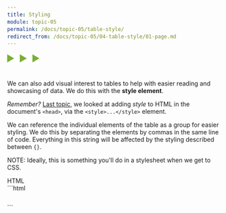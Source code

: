 ```yaml
---
title: Styling
module: topic-05
permalink: /docs/topic-05/table-style/
redirect_from: /docs/topic-05/04-table-style/01-page.md
---
```


<img src="./../../../img/arrow-divider.svg" style="width: 75px; border: none; margin: 0px 0 20px 0" />

We can also add visual interest to tables to help with easier reading and showcasing of data. We do this with the **style element**.

_Remember?_ [Last topic](../../topic-04/head-style), we looked at adding _style_ to HTML in the document's `<head>`, via the `<style>...</style>` element.

We can reference the individual elements of the table as a group for easier styling. We do this by separating the elements by commas in the same line of code. Everything in this string will be affected by the styling described between `{}`.

<span class="label label-info">NOTE:</span> Ideally, this is something you'll do in a stylesheet when we get to CSS.


<div id="code-heading">HTML</div>
```html
<head>
  <style>
      table, th, td {
        /* Attributes that will "decorate" the table: */
      }
  </style>
</head>

<body>
  <table>
    <!-- Table contents to-be-styled: -->
  </table>
</body>
```
